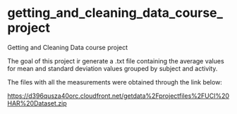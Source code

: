 # getting_and_cleaning_data_course_project
Getting and Cleaning Data course project

The goal of this project ir generate a .txt file containing the average values for mean and standard deviation values grouped by subject and activity. 

The files with all the measurements were obtained through the link below:

https://d396qusza40orc.cloudfront.net/getdata%2Fprojectfiles%2FUCI%20HAR%20Dataset.zip

